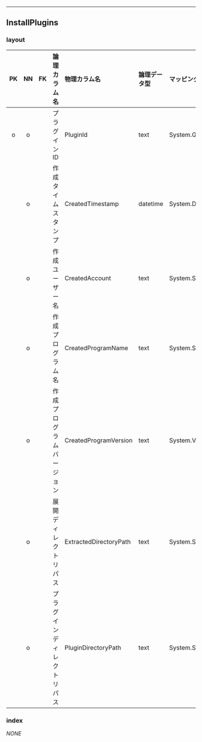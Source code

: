
___

## InstallPlugins

### layout

| PK | NN | FK | 論理カラム名                       | 物理カラム名           | 論理データ型 | マッピング型    | チェック制約 | コメント     |
|:--:|:--:|:---|:-----------------------------------|:-----------------------|:-------------|:----------------|:-------------|:-------------|
| o  | o  |    | プラグインID                       | PluginId               | text         | System.Guid     |              |              |
|    | o  |    | 作成タイムスタンプ                 | CreatedTimestamp       | datetime     | System.DateTime |              | UTC          |
|    | o  |    | 作成ユーザー名                     | CreatedAccount         | text         | System.String   |              |              |
|    | o  |    | 作成プログラム名                   | CreatedProgramName     | text         | System.String   |              |              |
|    | o  |    | 作成プログラムバージョン           | CreatedProgramVersion  | text         | System.Version  |              |              |
|    | o  |    | 展開ディレクトリパス               | ExtractedDirectoryPath | text         | System.String   |              |              |
|    | o  |    | プラグインディレクトリパス         | PluginDirectoryPath    | text         | System.String   |              |              |

### index

*NONE*

